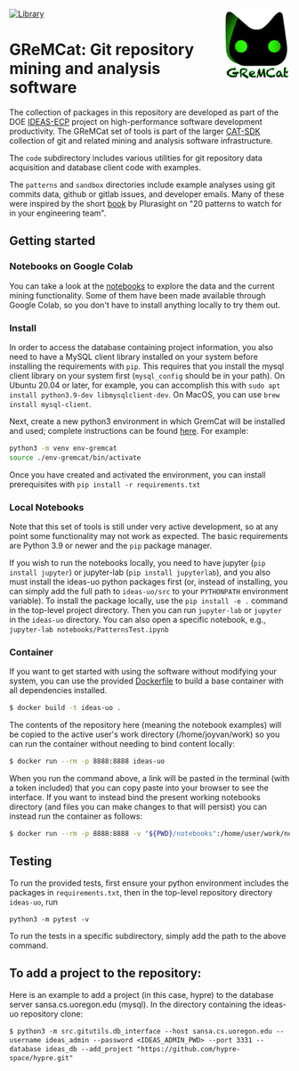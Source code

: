 [![Library](https://github.com/HPCL/ideas-uo/actions/workflows/library.yml/badge.svg)](https://github.com/HPCL/ideas-uo/actions/workflows/library.yml)  <img src="images/GremCAT2.png" align="right" alt="GReMCat Logo" width="120"/>

# GReMCat: Git repository mining and analysis software

The collection of packages in this repository are developed as part of the
DOE [IDEAS-ECP](https://ideas-productivity.org/) project on high-performance software
development productivity. The GReMCat set of tools is part of the larger
[CAT-SDK](https://github.com/CAT-SDK) collection of git and related mining and analysis software infrastructure.

The `code` subdirectory includes various utilities for git repository data acquisition
and database client code with examples.

The `patterns` and `sandbox` directories include example analyses using git commits data,
github or gitlab issues, and developer emails. Many of these were inspired by the
short [book](https://www.pluralsight.com/content/dam/pluralsight2/landing-pages/offers/flow/pdf/Pluralsight_20Patterns_ebook.pdf) by Plurasight on "20 patterns to watch for in your engineering team".

## Getting started

### Notebooks on Google Colab

You can take a look at the [notebooks](notebooks) to explore the data and the current mining functionality.
Some of them have been made available through Google Colab, so you don't have to install anything locally to try them out.

### Install

In order to access the database containing project information, you also need to have
a MySQL client library installed on your system before installing the requirements with `pip`.
This requires that you install the mysql client library on your system first (`mysql_config` should be in your path). On
Ubuntu 20.04 or later, for example, you can accomplish this with `sudo apt install python3.9-dev libmysqlclient-dev`. On MacOS, you can use `brew install mysql-client`.

Next, create a new python3 environment in which GremCat will be installed and used; complete instructions can be found [here](https://docs.python.org/3/library/venv.html). For example:

```bash
python3 -m venv env-gremcat
source ./env-gremcat/bin/activate
```

Once you have created and activated the environment, you can install prerequisites with
``pip install -r requirements.txt``

### Local Notebooks

Note that this set of tools is still under very active development, so at any point
some functionality may not work as expected. The basic requirements are Python 3.9 or newer and the `pip` package manager.

If you wish to run the notebooks locally, you need to have jupyter (`pip install jupyter`)
or jupyter-lab (`pip install jupyterlab`),
and you also must install the ideas-uo python packages first
(or, instead of installing, you can simply add the full path to `ideas-uo/src` to your `PYTHONPATH` environment variable).
To install the package
locally, use the `pip install -e .` command in the top-level project directory.
Then you can run `jupyter-lab` or `jupyter`
in the `ideas-uo` directory. You can also open a specific notebook,
e.g., `jupyter-lab notebooks/PatternsTest.ipynb`

### Container

If you want to get started with using the software without modifying your system,
you can use the provided [Dockerfile](Dockerfile) to build a base container with
all dependencies installed.

```bash
$ docker build -t ideas-uo .
```

The contents of the repository here (meaning the notebook examples) will be copied
to the active user's work directory (/home/joyvan/work) so you can run the container
without needing to bind content locally:

```bash
$ docker run --rm -p 8888:8888 ideas-uo
```

When you run the command above, a link will be pasted in the terminal (with a token included)
that you can copy paste into your browser to see the interface. If you want
to instead bind the present working notebooks directory (and files you can make changes to
that will persist) you can instead run the container as follows:

```bash
$ docker run --rm -p 8888:8888 -v "${PWD}/notebooks":/home/user/work/notebooks ideas-uo
```

## Testing

To run the provided tests, first ensure your python environment includes the packages
in `requirements.txt`, then in the top-level repository directory `ideas-uo`, run

```
python3 -m pytest -v
```

To run the tests in a specific subdirectory, simply add the path to the above command.

## To add a project to the repository:

Here is an example to add a project (in this case, hypre) to the database server sansa.cs.uoregon.edu (mysql). In the directory containing the ideas-uo repository clone:

```
$ python3 -m src.gitutils.db_interface --host sansa.cs.uoregon.edu --username ideas_admin --password <IDEAS_ADMIN_PWD> --port 3331 --database ideas_db --add_project "https://github.com/hypre-space/hypre.git"
```
